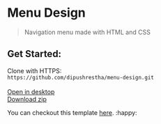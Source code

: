 # Menu Design
> Navigation menu made with HTML and CSS

## Get Started:
Clone with HTTPS:\
```https://github.com/dipushrestha/menu-design.git```\
\
[Open in desktop](https://desktop.github.com)\
[Download zip](https://github.com/dipushrestha/menu-design/archive/master.zip)
  

You can checkout this template [here](https://dipushrestha.github.io/menu-design). :happy:
